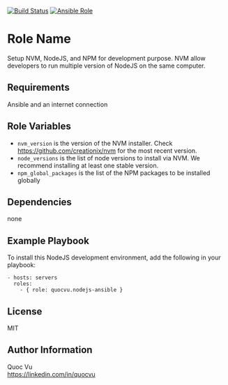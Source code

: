 [![Build Status](https://img.shields.io/travis/quocvu/nodejs-ansible.svg)](https://travis-ci.org/quocvu/nodejs-ansible)
[![Ansible Role](https://img.shields.io/ansible/role/19878.svg)](https://galaxy.ansible.com/quocvu/nodejs-ansible)

Role Name
=========

Setup NVM, NodeJS, and NPM for development purpose. NVM allow developers to
run multiple version of NodeJS on the same computer.

Requirements
------------

Ansible and an internet connection

Role Variables
--------------

* `nvm_version` is the version of the NVM installer. Check <https://github.com/creationix/nvm> for the most recent version.
* `node_versions` is the list of node versions to install via NVM. We recommend installing at least one stable version.
* `npm_global_packages` is the list of the NPM packages to be installed globally

Dependencies
------------

none

Example Playbook
----------------

To install this NodeJS development environment, add the following in your playbook:

```
- hosts: servers
  roles:
    - { role: quocvu.nodejs-ansible }
```

License
-------

MIT

Author Information
------------------

Quoc Vu  
https://linkedin.com/in/quocvu  

